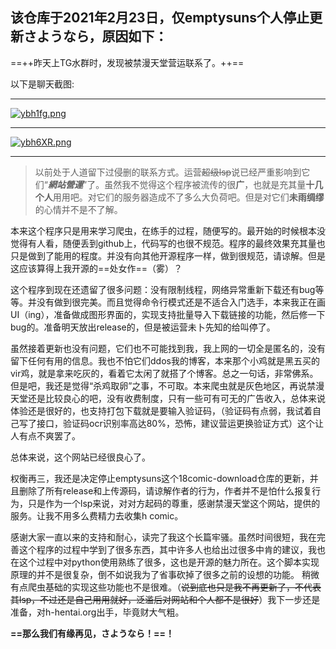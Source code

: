 ## 该仓库于2021年2月23日，仅emptysuns个人停止更新さようなら，**原因如下：**
==++昨天上TG水群时，发现被禁漫天堂营运联系了。++==

以下是聊天截图:

---

[![ybh1fg.png](https://s3.ax1x.com/2021/02/23/ybh1fg.png)](https://imgchr.com/i/ybh1fg)

---

[![ybh6XR.png](https://s3.ax1x.com/2021/02/23/ybh6XR.png)](https://imgchr.com/i/ybh6XR)

---

> 以前处于人道留下过侵删的联系方式。运营~~超级lsp~~说已经严重影响到它们“***網站營運***”了。虽然我不觉得这个程序被流传的很**广**，也就是充其量**十几个人**用用吧。对它们的服务器造成不了多么大负荷吧。但是对它们**未雨绸缪**的心情并不是不了解。

本来这个程序只是用来学习爬虫，在练手的过程，随便写的。最开始的时候根本没觉得有人看，随便丢到github上，代码写的也很不规范。程序的最终效果充其量也只是做到了能用的程度。并没有向其他开源程序一样，做到很规范，请谅解。但是这应该算得上我开源的==处女作==（雾）？

这个程序到现在还遗留了很多问题：没有限制线程，网络异常重新下载还有bug等等。并没有做到很完美。而且觉得命令行模式还是不适合入门选手，本来我正在画UI（ing），准备做成图形界面的，实现支持批量导入下载链接的功能，然后修一下bug的。准备明天放出release的，但是被运营未卜先知的给叫停了。

虽然接着更新也没有问题，它们也不可能找到我，我上网的一切全是匿名的，没有留下任何有用的信息。我也不怕它们ddos我的博客，本来那个小鸡就是黑五买的vir鸡，就是拿来吃灰的，看着它太闲了就搭了个博客。总之一句话，非常佛系。但是吧，我还是觉得“杀鸡取卵”之事，不可取。本来爬虫就是灰色地区，再说禁漫天堂还是比较良心的吧，没有收费制度，只有一些可有可无的广告收入，总体来说体验还是很好的，也支持打包下载就是要输入验证码，（验证码有点弱，我试着自己写了接口，验证码ocr识别率高达80%，恐怖，建议营运更换验证方式）这个让人有点不爽罢了。

总体来说，这个网站已经很良心了。

权衡再三，我还是决定停止emptysuns这个18comic-download仓库的更新，并且删除了所有release和上传源码，请谅解作者的行为，作者并不是怕什么报复行为，只是作为一个lsp来说，对对方起码的尊重，感谢禁漫天堂这个网站，提供的服务。让我不用多么费精力去收集h comic。

感谢大家一直以来的支持和耐心，读完了我这个长篇牢骚。虽然时间很短，我在完善这个程序的过程中学到了很多东西，其中许多人也给出过很多中肯的建议，我也在这个过程中对python使用熟练了很多，这也是开源的魅力所在。这个脚本实现原理的并不是很复杂，倒不如说我为了省事砍掉了很多之前的设想的功能。
稍微有点爬虫基础的实现这些功能也不是很难。（~~说到底也只是我不再更新了，不代表其lsp，不过还是自己用用就好，泛滥后对网站和个人都不是很好~~）我下一步还是准备，对h-hentai.org出手，毕竟财大气粗。

**==那么我们有缘再见，さようなら！==！**
